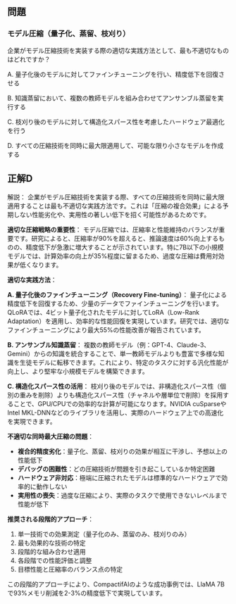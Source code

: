 ## 問題
### モデル圧縮（量子化、蒸留、枝刈り）
企業がモデル圧縮技術を実装する際の適切な実践方法として、最も不適切なものはどれですか？

A. 量子化後のモデルに対してファインチューニングを行い、精度低下を回復させる

B. 知識蒸留において、複数の教師モデルを組み合わせてアンサンブル蒸留を実行する

C. 枝刈り後のモデルに対して構造化スパース性を考慮したハードウェア最適化を行う

D. すべての圧縮技術を同時に最大限適用して、可能な限り小さなモデルを作成する

## 正解D

解説：
企業がモデル圧縮技術を実装する際、すべての圧縮技術を同時に最大限適用することは最も不適切な実践方法です。これは「圧縮の複合効果」による予期しない性能劣化や、実用性の著しい低下を招く可能性があるためです。

**適切な圧縮戦略の重要性**：
モデル圧縮では、圧縮率と性能維持のバランスが重要です。研究によると、圧縮率が90%を超えると、推論速度は60%向上するものの、精度低下が急激に増大することが示されています。特に7B以下の小規模モデルでは、計算効率の向上が35%程度に留まるため、過度な圧縮は費用対効果が低くなります。

**適切な実践方法**：

**A. 量子化後のファインチューニング（Recovery Fine-tuning）**：
量子化による精度低下を回復するため、少量のデータでファインチューニングを行います。QLoRAでは、4ビット量子化されたモデルに対してLoRA（Low-Rank Adaptation）を適用し、効率的な性能回復を実現しています。研究では、適切なファインチューニングにより最大55%の性能改善が報告されています。

**B. アンサンブル知識蒸留**：
複数の教師モデル（例：GPT-4、Claude-3、Gemini）からの知識を統合することで、単一教師モデルよりも豊富で多様な知識を生徒モデルに転移できます。これにより、特定のタスクに対する汎化性能が向上し、より堅牢な小規模モデルを構築できます。

**C. 構造化スパース性の活用**：
枝刈り後のモデルでは、非構造化スパース性（個別の重みを削除）よりも構造化スパース性（チャネルや層単位で削除）を採用することで、GPU/CPUでの効率的な計算が可能になります。NVIDIA cuSparseやIntel MKL-DNNなどのライブラリを活用し、実際のハードウェア上での高速化を実現できます。

**不適切な同時最大圧縮の問題**：
- **複合的精度劣化**：量子化、蒸留、枝刈りの効果が相互に干渉し、予想以上の性能低下
- **デバッグの困難性**：どの圧縮技術が問題を引き起こしているか特定困難
- **ハードウェア非対応**：極端に圧縮されたモデルは標準的なハードウェアで効率的に動作しない
- **実用性の喪失**：過度な圧縮により、実際のタスクで使用できないレベルまで性能が低下

**推奨される段階的アプローチ**：
1. 単一技術での効果測定（量子化のみ、蒸留のみ、枝刈りのみ）
2. 最も効果的な技術の特定
3. 段階的な組み合わせ適用
4. 各段階での性能評価と調整
5. 目標性能と圧縮率のバランス点の特定

この段階的アプローチにより、CompactifAIのような成功事例では、LlaMA 7Bで93%メモリ削減を2-3%の精度低下で実現しています。 